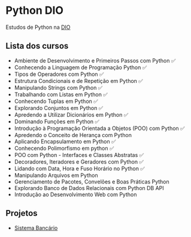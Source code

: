 # Python DIO
Estudos de Python na [DIO](web.dio.me)

## Lista dos cursos
- Ambiente de Desenvolvimento e Primeiros Passos com Python ✅
- Conhecendo a Linguagem de Programação Python ✅
- Tipos de Operadores com Python ✅
- Estrutura Condicionais e de Repetição em Python ✅
- Manipulando Strings com Python ✅
- Trabalhando com Listas em Python ✅
- Conhecendo Tuplas em Python ✅
- Explorando Conjuntos em Python ✅
- Apredendo a Utilizar Dicionários em Python ✅
- Dominando Funções em Python ✅
- Introdução à Programação Orientada a Objetos (POO) com Python ✅
- Apredendo o Conceito de Herança com Python
- Aplicando Encapsulamento em Python ✅
- Conhecendo Polimorfismo em python ✅
- POO com Python - Interfaces e Classes Abstratas ✅
- Decoradores, Iteradores e Geradores com Python ✅
- Lidando com Data, Hora e Fuso Horário no Python ✅
- Manipulando Arquivos em Python
- Gerenciamento de Pacotes, Convelões e Boas Práticas Python
- Explorando Banco de Dados Relacionais com Python DB API
- Introdução ao Desenvolvimento Web com Python

## Projetos
- [Sistema Bancário](https://github.com/otonielnn/SistemaBancario)